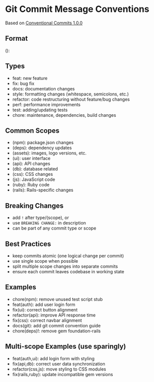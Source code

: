 # Git Commit Message Conventions
Based on [Conventional Commits 1.0.0][def]

## Format
<type>(<scope>): <description>

## Types
- feat: new feature
- fix: bug fix
- docs: documentation changes
- style: formatting changes (whitespace, semicolons, etc.)
- refactor: code restructuring without feature/bug changes
- perf: performance improvements
- test: adding/updating tests
- chore: maintenance, dependencies, build changes

## Common Scopes
- (npm): package.json changes
- (deps): dependency updates
- (assets): images, logo versions, etc.
- (ui): user interface
- (api): API changes
- (db): database related
- (css): CSS changes
- (js): JavaScript code
- (ruby): Ruby code
- (rails): Rails-specific changes

## Breaking Changes
- add `!` after type/(scope), or
- use `BREAKING CHANGE:` in description
- can be part of any commit type or scope

## Best Practices
- keep commits atomic (one logical change per commit)
- use single scope when possible
- split multiple scope changes into separate commits
- ensure each commit leaves codebase in working state

## Examples
- chore(npm): remove unused test script stub
- feat(auth): add user login form
- fix(ui): correct button alignment
- refactor(api): improve API response time
- fix(css): correct navbar alignment
- docs(git): add git commit convention guide
- chore(deps)!: remove gem foundation-rails

## Multi-scope Examples (use sparingly)
- feat(auth,ui): add login form with styling
- fix(api,db): correct user data synchronization
- refactor(css,js): move styling to CSS modules
- fix(rails,ruby): update incompatible gem versions

[def]: https://www.conventionalcommits.org/en/v1.0.0/
